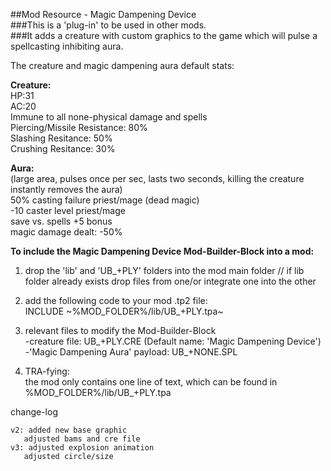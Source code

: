 ##Mod Resource - Magic Dampening Device  
###This is a 'plug-in' to be used in other mods.  
###It adds a creature with custom graphics to the game which will pulse a spellcasting inhibiting aura.  
  
The creature and magic dampening aura default stats:  
  
**Creature:**  
HP:31  
AC:20  
Immune to all none-physical damage and spells  
Piercing/Missile Resistance: 80%  
Slashing Resitance: 50%  
Crushing Resitance: 30%  
  
**Aura:**  
(large area, pulses once per sec, lasts two seconds, killing the creature instantly removes the aura)  
50% casting failure priest/mage (dead magic)  
-10 caster level priest/mage  
save vs. spells +5 bonus  
magic damage dealt: -50%  
  


**To include the Magic Dampening Device Mod-Builder-Block into a mod:**  
  
1. drop the 'lib' and 'UB_+PLY' folders into the mod main folder // if lib folder already exists drop files from one/or integrate one into the other
  
2. add the following code to your mod .tp2 file:  
   INCLUDE ~%MOD_FOLDER%/lib/UB_+PLY.tpa~   
     
3. relevant files to modify the Mod-Builder-Block  
   -creature file: UB_+PLY.CRE (Default name: 'Magic Dampening Device')  
   -'Magic Dampening Aura' payload: UB_+NONE.SPL  
   
4. TRA-fying:   
   the mod only contains one line of text, which can be found in %MOD_FOLDER%/lib/UB_+PLY.tpa  
  
change-log  
     
	v2: added new base graphic  
       adjusted bams and cre file  
	v3: adjusted explosion animation  
       adjusted circle/size  
